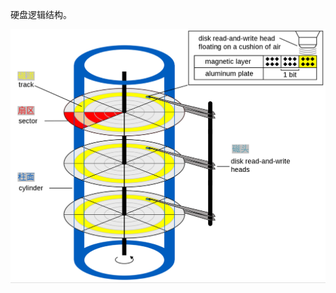 硬盘逻辑结构。

<img src="./../../999.Asset/image-20230404225648995.png" alt="image-20230404225648995" style="zoom:50%;" />

